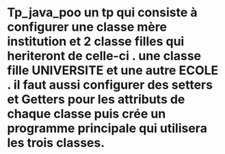 ﻿# Tp_java_poo       un tp qui consiste à configurer une classe mère institution  et 2 classe filles qui heriteront de celle-ci . une classe fille UNIVERSITE et une autre ECOLE . il faut aussi configurer des setters et Getters pour les attributs de chaque classe puis crée un programme principale qui utilisera les trois classes.
